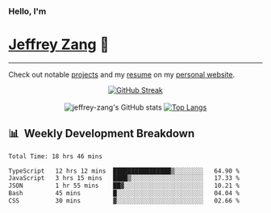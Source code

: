 
### Hello, I'm 
# [Jeffrey Zang](https://www.linkedin.com/in/jeffreyzang/) 🦀

---

Check out notable [projects](https://jeffz.dev/projects) and my [resume](https://jeffz.dev/resume) on my [personal website](https://jeffz.dev/).

<div align = 'center'>

[![GitHub Streak](https://github-readme-streak-stats.herokuapp.com/?user=jeffrey-zang&theme=tokyonight)](https://git.io/streak-stats)
<br></br>
![jeffrey-zang's GitHub stats](https://github-readme-stats.vercel.app/api?username=jeffrey-zang&show_icons=true&theme=tokyonight&hide_rank=true&hide=stars) 
[![Top Langs](https://github-readme-stats.vercel.app/api/top-langs/?username=jeffrey-zang&hide=ShaderLab,HLSL&layout=compact&theme=tokyonight)](https://github.com/anuraghazra/github-readme-stats)

</div>

## 📊 &nbsp;Weekly Development Breakdown
<!--START_SECTION:waka-->

```txt
Total Time: 18 hrs 46 mins

TypeScript   12 hrs 12 mins  ████████████████▒░░░░░░░░   64.90 %
JavaScript   3 hrs 15 mins   ████▒░░░░░░░░░░░░░░░░░░░░   17.33 %
JSON         1 hr 55 mins    ██▓░░░░░░░░░░░░░░░░░░░░░░   10.21 %
Bash         45 mins         █░░░░░░░░░░░░░░░░░░░░░░░░   04.04 %
CSS          30 mins         ▓░░░░░░░░░░░░░░░░░░░░░░░░   02.66 %
```

<!--END_SECTION:waka-->

